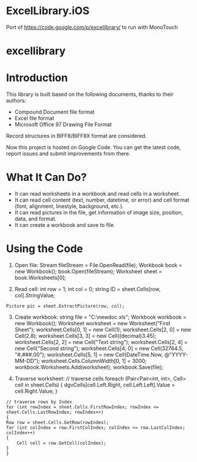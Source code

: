 ExcelLibrary.iOS
================

Port of https://code.google.com/p/excellibrary/ to run with MonoTouch

>>

excellibrary
============

Introduction
============

This library is built based on the following documents, thanks to their authors:

  * Compound Document file format
  * Excel file format
  * Microsoft Office 97 Drawing File Format

Record structures in BIFF8/BIFF8X format are considered.

Now this project is hosted on Google Code.
You can get the latest code, report issues and submit improvements from there. 

What It Can Do?
===============

  * It can read worksheets in a workbook and read cells in a worksheet.
  * It can read cell content (text, number, datetime, or error) and cell format (font, alignment, linestyle, background, etc.).
  * It can read pictures in the file, get information of image size, position, data, and format.
  * It can create a workbook and save to file.

Using the Code
==============

  1. Open file:
    Stream fileStream = File.OpenRead(file);
    Workbook book = new Workbook();
    book.Open(fileStream);
    Worksheet sheet = book.Worksheets[0];

  2. Read cell:
    int row = 1;
    int col = 0;
    string ID = sheet.Cells[row, col].StringValue;

    Picture pic = sheet.ExtractPicture(row, col);

  3.  Create workbook:
    string file = "C:\\newdoc.xls";
    Workbook workbook = new Workbook();
    Worksheet worksheet = new Worksheet("First Sheet");
    worksheet.Cells[0, 1] = new Cell(1);
    worksheet.Cells[2, 0] = new Cell(2.8);
    worksheet.Cells[3, 3] = new Cell((decimal)3.45);
    worksheet.Cells[2, 2] = new Cell("Text string");
    worksheet.Cells[2, 4] = new Cell("Second string");
    worksheet.Cells[4, 0] = new Cell(32764.5, "#,###.00");
    worksheet.Cells[5, 1] = new Cell(DateTime.Now, @"YYYY\-MM\-DD");
    worksheet.Cells.ColumnWidth[0, 1] = 3000;
    workbook.Worksheets.Add(worksheet);
    workbook.Save(file);

  4.    Traverse worksheet:
     // traverse cells
    foreach (Pair<Pair<int, int>, Cell> cell in sheet.Cells)
    {
	dgvCells[cell.Left.Right, cell.Left.Left].Value = cell.Right.Value;
    }

    // traverse rows by Index
    for (int rowIndex = sheet.Cells.FirstRowIndex; rowIndex <= sheet.Cells.LastRowIndex; rowIndex++)
    {
	Row row = sheet.Cells.GetRow(rowIndex);
	for (int colIndex = row.FirstColIndex; colIndex <= row.LastColIndex; colIndex++)
	{
	    Cell cell = row.GetCell(colIndex);
	}
    }

